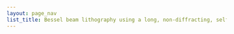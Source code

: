 ```yaml
---
layout: page_nav
list_title: Bessel beam lithography using a long, non-diffracting, self-healing light beam
---
```


